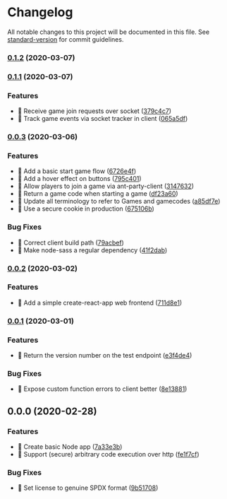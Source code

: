 # Changelog

All notable changes to this project will be documented in this file. See [standard-version](https://github.com/conventional-changelog/standard-version) for commit guidelines.

### [0.1.2](https://github.com/jonpepler/ant-party/compare/v0.1.1...v0.1.2) (2020-03-07)

### [0.1.1](https://github.com/jonpepler/ant-party/compare/v0.0.3...v0.1.1) (2020-03-07)


### Features

* 🎸 Receive game join requests over socket ([379c4c7](https://github.com/jonpepler/ant-party/commit/379c4c7d713092c062bacdebab7e256e9c42555b))
* 🎸 Track game events via socket tracker in client ([065a5df](https://github.com/jonpepler/ant-party/commit/065a5df2a56980f194db6da48b29c2871fe1fc21))

### [0.0.3](https://github.com/jonpepler/ant-party/compare/v0.0.2...v0.0.3) (2020-03-06)


### Features

* 🎸 Add a basic start game flow ([6726e4f](https://github.com/jonpepler/ant-party/commit/6726e4f7f9562e818bef5d2d3733cb03dd10ffe1))
* 🎸 Add a hover effect on buttons ([795c401](https://github.com/jonpepler/ant-party/commit/795c4010788c21c319744ac5ca962a1b25c9f5fc))
* 🎸 Allow players to join a game via ant-party-client ([3147632](https://github.com/jonpepler/ant-party/commit/3147632198ce82d4c74e1ba26ca7c50ec6322891))
* 🎸 Return a game code when starting a game ([df23a60](https://github.com/jonpepler/ant-party/commit/df23a60ea5563eba75cc7ee145cf24daff360271))
* 🎸 Update all terminology to refer to Games and gamecodes ([a85df7e](https://github.com/jonpepler/ant-party/commit/a85df7ed4731a92294c32cbad403352f1fe2c793))
* 🎸 Use a secure cookie in production ([675106b](https://github.com/jonpepler/ant-party/commit/675106bf5244d7fb2ca4d8140519ba256f2d91cb))


### Bug Fixes

* 🐛 Correct client build path ([79acbef](https://github.com/jonpepler/ant-party/commit/79acbef9f3a1833bb44b282b58b071e018b0f714))
* 🐛 Make node-sass a regular dependency ([41f2dab](https://github.com/jonpepler/ant-party/commit/41f2dab67c70d856c2d72a41f7b14be288639d40))

### [0.0.2](https://github.com/jonpepler/ant-party/compare/v0.0.1...v0.0.2) (2020-03-02)


### Features

* 🎸 Add a simple create-react-app web frontend ([711d8e1](https://github.com/jonpepler/ant-party/commit/711d8e12d8a62afdbe74032a5ae30fe8557e12dc))

### [0.0.1](https://github.com/jonpepler/ant-party/compare/v0.0.0...v0.0.1) (2020-03-01)


### Features

* 🎸 Return the version number on the test endpoint ([e3f4de4](https://github.com/jonpepler/ant-party/commit/e3f4de4ead66e709d06a876a3e3def684e1def26))


### Bug Fixes

* 🐛 Expose custom function errors to client better ([8e13881](https://github.com/jonpepler/ant-party/commit/8e1388135028a05d0ab6cfa981e827739723e217))

## 0.0.0 (2020-02-28)


### Features

* 🎸 Create basic Node app ([7a33e3b](https://github.com/jonpepler/ant-party/commit/7a33e3b61970ac77eafc94970a99ecbfb4b1a2ce))
* 🎸 Support (secure) arbitrary code execution over http ([fe1f7cf](https://github.com/jonpepler/ant-party/commit/fe1f7cf9e265298b1f33b7a02952841164cb3869))


### Bug Fixes

* 🐛 Set license to genuine SPDX format ([9b51708](https://github.com/jonpepler/ant-party/commit/9b51708184b10b56ddd71f79d8fc1486ecec7a16))
